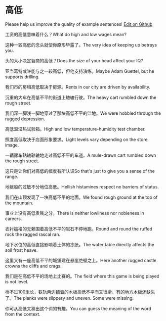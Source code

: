 # 高低

Please help us improve the quality of example sentences! [Edit on Github](https://github.com/jiyushe/jiyu-example-sentence-source/blob/main/chinese/gaodi.md)

<p><span class="chinese">工资的高低意味着什么？</span><span class="english">What do high and low wages mean?</span></p>

<p><span class="chinese">这种一较高低的念头就使你原形毕露了。</span><span class="english">The very idea of keeping up betrays you.</span></p>

<p><span class="chinese">头的大小决定智商的高低？</span><span class="english">Does the size of your head affect your IQ?</span></p>

<p><span class="chinese">亚当葛特或许能与之一较高低，但他支持演练。</span><span class="english">Maybe Adam Guettel, but he supports drilling.</span></p>

<p><span class="chinese">我们市的房租高低取决于房源。</span><span class="english">Rents in our city are driven by availability.</span></p>

<p><span class="chinese">沉重的大车在高低不平的街道上辘辘行驶。</span><span class="english">The heavy cart rumbled down the rough street.</span></p>

<p><span class="chinese">我们深一脚浅一脚地穿过了那块高低不平的洼地。</span><span class="english">We were hobbled through the rugged depression.</span></p>

<p><span class="chinese">高低温湿热试验箱。</span><span class="english">High and low temperature-humidity test chamber.</span></p>

<p><span class="chinese">照度高低取决于店面形象要求。</span><span class="english">Light levels vary depending on the store image.</span></p>

<p><span class="chinese">一辆骡车轱辘轱辘地走过高低不平的车道。</span><span class="english">A mule-drawn cart rumbled down the rough street.</span></p>

<p><span class="chinese">这只是让你们对高低的幅度有所认识</span><span class="english">So that's just to give you a sense of the range.</span></p>

<p><span class="chinese">地狱般的过敏不分地位高低。</span><span class="english">Hellish histamines respect no barriers of status.</span></p>

<p><span class="chinese">我们在山顶发现了一块高低不平的地面。</span><span class="english">We found rough ground at the top of the mountain.</span></p>

<p><span class="chinese">事业上没有高低贵贱之分。</span><span class="english">There is neither lowliness nor nobleness in careers.</span></p>

<p><span class="chinese">衣衬褴褛的无赖围着高低不平的岩石不停地跑。</span><span class="english">Round and round the ruffed rock the ragged rascal ran.</span></p>

<p><span class="chinese">地下水位的高低直接影响着土体的冻胀。</span><span class="english">The water table directly affects the soil frost heave.</span></p>

<p><span class="chinese">这里又有一座高低不平的城堡建在悬崖绝壁之上。</span><span class="english">Here another rugged castle crowns the cliffs and crags.</span></p>

<p><span class="chinese">我们是在高低不平的场地上比赛的。</span><span class="english">The field where this game is being played is not level.</span></p>

<p><span class="chinese">桥不过100米长，铁轨两边铺着的木板高低不平而又很滑，有的地方木板还缺失了。</span><span class="english">The planks were slippery and uneven. Some were missing.</span></p>

<p><span class="chinese">你可从高低文猜出这个词的有趣。</span><span class="english">You can guess the meaning of the word from the context.</span></p>

